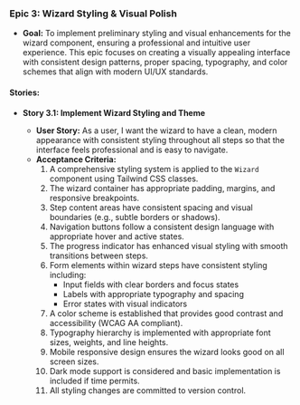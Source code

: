 ### Epic 3: Wizard Styling & Visual Polish

- **Goal:** To implement preliminary styling and visual enhancements for the wizard component, ensuring a professional and intuitive user experience. This epic focuses on creating a visually appealing interface with consistent design patterns, proper spacing, typography, and color schemes that align with modern UI/UX standards.

#### Stories:

- **Story 3.1: Implement Wizard Styling and Theme**

  - **User Story:** As a user, I want the wizard to have a clean, modern appearance with consistent styling throughout all steps so that the interface feels professional and is easy to navigate.
  - **Acceptance Criteria:**
    1.  A comprehensive styling system is applied to the `Wizard` component using Tailwind CSS classes.
    2.  The wizard container has appropriate padding, margins, and responsive breakpoints.
    3.  Step content areas have consistent spacing and visual boundaries (e.g., subtle borders or shadows).
    4.  Navigation buttons follow a consistent design language with appropriate hover and active states.
    5.  The progress indicator has enhanced visual styling with smooth transitions between steps.
    6.  Form elements within wizard steps have consistent styling including:
        - Input fields with clear borders and focus states
        - Labels with appropriate typography and spacing
        - Error states with visual indicators
    7.  A color scheme is established that provides good contrast and accessibility (WCAG AA compliant).
    8.  Typography hierarchy is implemented with appropriate font sizes, weights, and line heights.
    9.  Mobile responsive design ensures the wizard looks good on all screen sizes.
    10. Dark mode support is considered and basic implementation is included if time permits.
    11. All styling changes are committed to version control.